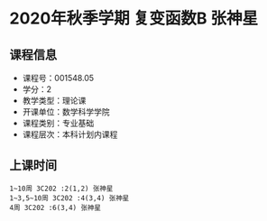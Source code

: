 # 2020年秋季学期 复变函数B 张神星






## 课程信息

- 课程号：001548.05
- 学分：2
- 教学类型：理论课
- 开课单位：数学科学学院
- 课程类别：专业基础
- 课程层次：本科计划内课程

## 上课时间

```
1~10周 3C202 :2(1,2) 张神星
1~3,5~10周 3C202 :4(3,4) 张神星
4周 3C202 :6(3,4) 张神星
```

